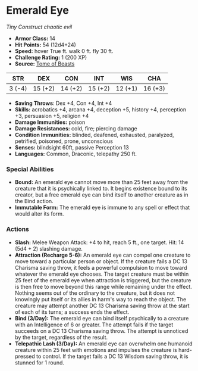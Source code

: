 # Emerald Eye

*Tiny* *Construct* *chaotic evil*

- **Armor Class:** 14
- **Hit Points:** 54 (12d4+24)
- **Speed:** hover True ft. walk 0 ft. fly 30 ft.
- **Challenge Rating:** 1 (200 XP)
- **Source:** [Tome of Beasts](https://koboldpress.com/kpstore/product/tome-of-beasts-for-5th-edition-print/)

| STR | DEX | CON | INT | WIS | CHA |
| --- | --- | --- | --- | --- | --- |
| 3 (-4) | 15 (+2) | 14 (+2) | 15 (+2) | 12 (+1) | 16 (+3) |

- **Saving Throws**: Dex +4, Con +4, Int +4
- **Skills:** acrobatics +4, arcana +4, deception +5, history +4, perception +3, persuasion +5, religion +4
- **Damage Immunities:** poison
- **Damage Resistances:** cold, fire; piercing damage
- **Condition Immunities:** blinded, deafened, exhausted, paralyzed, petrified, poisoned, prone, unconscious
- **Senses:** blindsight 60ft, passive Perception 13
- **Languages:** Common, Draconic, telepathy 250 ft.
### Special Abilities
- **Bound:** An emerald eye cannot move more than 25 feet away from the creature that it is psychically linked to. It begins existence bound to its creator, but a free emerald eye can bind itself to another creature as in the Bind action.
- **Immutable Form:** The emerald eye is immune to any spell or effect that would alter its form.
### Actions
- **Slash:** Melee Weapon Attack: +4 to hit, reach 5 ft., one target. Hit: 14 (5d4 + 2) slashing damage.
- **Attraction (Recharge 5-6):** An emerald eye can compel one creature to move toward a particular person or object. If the creature fails a DC 13 Charisma saving throw, it feels a powerful compulsion to move toward whatever the emerald eye chooses. The target creature must be within 25 feet of the emerald eye when attraction is triggered, but the creature is then free to move beyond this range while remaining under the effect. Nothing seems out of the ordinary to the creature, but it does not knowingly put itself or its allies in harm's way to reach the object. The creature may attempt another DC 13 Charisma saving throw at the start of each of its turns; a success ends the effect.
- **Bind (3/Day):** The emerald eye can bind itself psychically to a creature with an Intelligence of 6 or greater. The attempt fails if the target succeeds on a DC 13 Charisma saving throw. The attempt is unnoticed by the target, regardless of the result.
- **Telepathic Lash (3/Day):** An emerald eye can overwhelm one humanoid creature within 25 feet with emotions and impulses the creature is hard-pressed to control. If the target fails a DC 13 Wisdom saving throw, it is stunned for 1 round.

